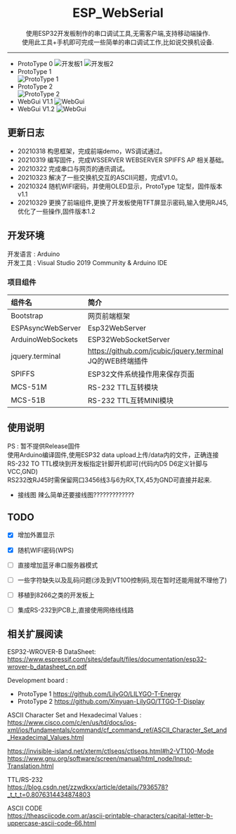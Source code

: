 
<h1 align="center">ESP_WebSerial</h1>


<div align="center">使用ESP32开发板制作的串口调试工具,无需客户端,支持移动端操作.</br>使用此工具+手机即可完成一些简单的串口调试工作,比如说交换机设备.</div>

---


*  ProtoType 0
![开发板1](./img/1.jpg)
![开发板2](./img/2.jpg)
* ProtoType 1  
![ProtoType 1 ](./img/prototype1.jpg)  
* ProtoType 2  
![ProtoType 2 ](./img/prototype2.jpg)
* WebGui V1.1
![WebGui](./img/gui.jpg)
* WebGui V1.2
![WebGui](./img/gui2.jpg)


## 更新日志  
* 20210318 构思框架，完成前端demo，WS调试通过。
* 20210319 编写固件，完成WSSERVER WEBSERVER SPIFFS AP 相关基础。
* 20210322 完成串口与网页的通讯调试。  
* 20210323 解决了一些交换机交互的ASCII问题，完成V1.0。
* 20210324 随机WIFI密码，并使用OLED显示，ProtoType 1定型，固件版本v1.1  
* 20210329 更换了前端组件,更换了开发板使用TFT屏显示密码,输入使用RJ45,优化了一些操作,固件版本1.2  

## 开发环境 
开发语言 : Arduino  
开发工具 : Visual Studio 2019  Community  & Arduino IDE
### 项目组件
组件名|简介
:-|:-
Bootstrap | 网页前端框架
ESPAsyncWebServer | Esp32WebServer
ArduinoWebSockets | ESP32WebSocketServer
jquery.terminal | https://github.com/jcubic/jquery.terminal JQ的WEB终端插件
SPIFFS | ESP32文件系统操作用来保存页面
MCS-51M | RS-232 TTL互转模块
MCS-51B | RS-232 TTL互转MINI模块

## 使用说明
PS : 暂不提供Release固件  
使用Arduino编译固件,使用ESP32 data upload上传/data内的文件，正确连接RS-232 TO TTL模块到开发板指定针脚开机即可(代码内D5 D6定义针脚与VCC,GND)  
RS232改RJ45时需保留网口3456线3与6为RX,TX,45为GND可直接并起来.


* 接线图 
   辣么简单还要接线图?????????????
## TODO 
* [x] 增加外置显示
* [x] 随机WIFI密码(WPS)
* [ ] 直接增加蓝牙串口服务器模式
* [ ] 一些字符缺失以及乱码问题(涉及到VT100控制码,现在暂时还能用就不理他了)
* [ ] 移植到8266之类的开发板上
* [ ] 集成RS-232到PCB上,直接使用网络线线路





## 相关扩展阅读

ESP32­-WROVER­-B DataSheet:  
https://www.espressif.com/sites/default/files/documentation/esp32-wrover-b_datasheet_cn.pdf

Development board :  
* ProtoType 1
https://github.com/LilyGO/LILYGO-T-Energy
* ProtoType 2
https://github.com/Xinyuan-LilyGO/TTGO-T-Display

ASCII Character Set and Hexadecimal Values :  
https://www.cisco.com/c/en/us/td/docs/ios-xml/ios/fundamentals/command/cf_command_ref/ASCII_Character_Set_and_Hexadecimal_Values.html

https://invisible-island.net/xterm/ctlseqs/ctlseqs.html#h2-VT100-Mode
https://www.gnu.org/software/screen/manual/html_node/Input-Translation.html

TTL/RS-232  
https://blog.csdn.net/zzwdkxx/article/details/7936578?_t_t_t=0.8076314434874803

ASCII CODE  
https://theasciicode.com.ar/ascii-printable-characters/capital-letter-b-uppercase-ascii-code-66.html
